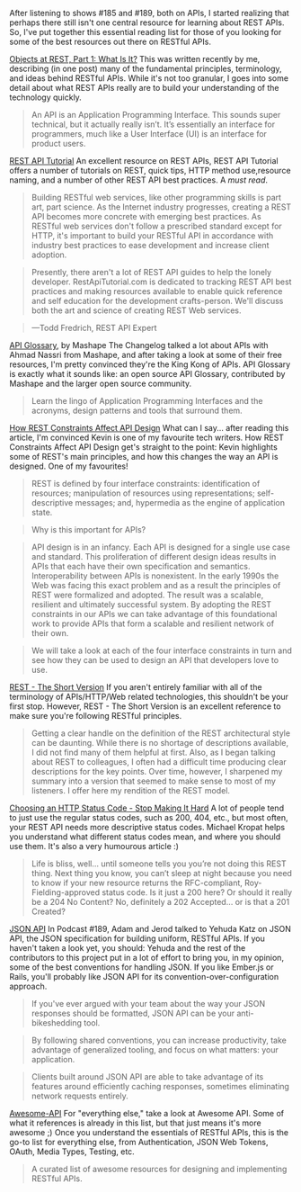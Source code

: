 After listening to shows #185 and #189, both on APIs, I started realizing that perhaps there still isn't one central resource for learning about REST APIs. So, I've put together this essential reading list for those of you looking for some of the best resources out there on RESTful APIs.

[Objects at REST, Part 1: What Is It?](https://medium.com/@Stuart_Weir/objects-at-rest-part-1-what-is-it-3e26f0978616#.rr8x0ahz0)
This was written recently by me, describing (in one post) many of the fundamental principles, terminology, and ideas behind RESTful APIs. While it's not too granular, I goes into some detail about what REST APIs really are to build your understanding of the technology quickly.
> An API is an Application Programming Interface. This sounds super technical, but it actually really isn’t. It’s essentially an interface for programmers, much like a User Interface (UI) is an interface for product users.

[REST API Tutorial](http://www.restapitutorial.com/)
An excellent resource on REST APIs, REST API Tutorial offers a number of tutorials on REST, quick tips, HTTP method use,resource naming, and a number of other REST API best practices. A _must read_.
 
> Building RESTful web services, like other programming skills is part art, part science. As the Internet industry progresses, creating a REST API becomes more concrete with emerging best practices. As RESTful web services don't follow a prescribed standard except for HTTP, it's important to build your RESTful API in accordance with industry best practices to ease development and increase client adoption.

> Presently, there aren't a lot of REST API guides to help the lonely developer. RestApiTutorial.com is dedicated to tracking REST API best practices and making resources available to enable quick reference and self education for the development crafts-person. We'll discuss both the art and science of creating REST Web services.

> —Todd Fredrich, REST API Expert

[API Glossary](http://apiglossary.com/), by Mashape
The Changelog talked a lot about APIs with Ahmad Nassri from Mashape, and after taking a look at some of their free resources, I'm pretty convinced they're the King Kong of APIs. API Glossary is exactly what it sounds like: an open source API Glossary, contributed by Mashape and the larger open source community.
> Learn the lingo of Application Programming Interfaces and the acronyms, design patterns and tools that surround them.

[How REST Constraints Affect API Design](http://sookocheff.com/post/api/how-rest-constraints-affect-api-design/)
What can I say... after reading this article, I'm convinced Kevin is one of my favourite tech writers. How REST Constraints Affect API Design get's straight to the point: Kevin highlights some of REST's main principles, and how this changes the way an API is designed. One of my favourites!
> REST is defined by four interface constraints: identification of resources; manipulation of resources using representations; self-descriptive messages; and, hypermedia as the engine of application state.

> Why is this important for APIs?

> API design is in an infancy. Each API is designed for a single use case and standard. This proliferation of different design ideas results in APIs that each have their own specification and semantics. Interoperability between APIs is nonexistent. In the early 1990s the Web was facing this exact problem and as a result the principles of REST were formalized and adopted. The result was a scalable, resilient and ultimately successful system. By adopting the REST constraints in our APIs we can take advantage of this foundational work to provide APIs that form a scalable and resilient network of their own.

> We will take a look at each of the four interface constraints in turn and see how they can be used to design an API that developers love to use.

[REST - The Short Version](http://exyus.com/articles/rest-the-short-version/)
If you aren't entirely familiar with all of the terminology of APIs/HTTP/Web related technologies, this shouldn't be your first stop. However, REST - The Short Version is an excellent reference to make sure you're following RESTful principles.
> Getting a clear handle on the definition of the REST architectural style can be daunting. While there is no shortage of descriptions available, I did not find many of them helpful at first. Also, as I began talking about REST to colleagues, I often had a difficult time producing clear descriptions for the key points. Over time, however, I sharpened my summary into a version that seemed to make sense to most of my listeners. I offer here my rendition of the REST model.

[Choosing an HTTP Status Code - Stop Making It Hard](http://racksburg.com/choosing-an-http-status-code/)
A lot of people tend to just use the regular status codes, such as 200, 404, etc., but most often, your REST API needs more descriptive status codes. Michael Kropat helps you understand what different status codes mean, and where you should use them. It's also a very humourous article :)
> Life is bliss, well… until someone tells you you’re not doing this REST thing. Next thing you know, you can’t sleep at night because you need to know if your new resource returns the RFC-compliant, Roy-Fielding-approved status code. Is it just a 200 here? Or should it really be a 204 No Content? No, definitely a 202 Accepted… or is that a 201 Created?

[JSON API](http://jsonapi.org/)
In Podcast #189, Adam and Jerod talked to Yehuda Katz on JSON API, the JSON specification for building uniform, RESTful APIs. If you haven't taken a look yet, you should: Yehuda and the rest of the contributors to this project put in a lot of effort to bring you, in my opinion, some of the best conventions for handling JSON. If you like Ember.js or Rails, you'll probably like JSON API for its convention-over-configuration approach.
> If you've ever argued with your team about the way your JSON responses should be formatted, JSON API can be your anti-bikeshedding tool.

> By following shared conventions, you can increase productivity, take advantage of generalized tooling, and focus on what matters: your application.

> Clients built around JSON API are able to take advantage of its features around efficiently caching responses, sometimes eliminating network requests entirely.

[Awesome-API](https://github.com/Kikobeats/awesome-api)
For "everything else," take a look at Awesome API. Some of what it references is already in this list, but that just means it's more awesome ;) Once you understand the essentials of RESTful APIs, this is the go-to list for everything else, from Authentication, JSON Web Tokens, OAuth, Media Types, Testing, etc.
> A curated list of awesome resources for designing and implementing RESTful APIs.